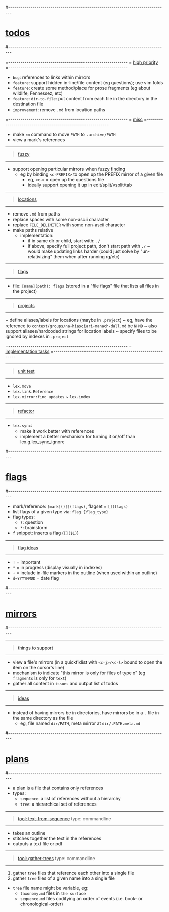#-------------------------------------------------------------------------------
# [todos]()
#-------------------------------------------------------------------------------

=-----------------------------------------------------------
= [high priority]()
=-----------------------------------------------------------
- `bug`: references to links within mirrors
- `feature`: support hidden in-line/file content (eg questions); use vim folds
- `feature`: create some method/place for prose fragments (eg about wildlife, Fennessez, etc)
- `feature`: `dir-to-file`: put content from each file in the directory in the destination file
- `improvement`: remove `.md` from location paths

=-----------------------------------------------------------
= [misc]()
=-----------------------------------------------------------
- make `rm` command to move `PATH` to `.archive/PATH`
- view a mark's references

----------------------------------------
> [fuzzy]()
----------------------------------------
- support opening particular mirrors when fuzzy finding
  - eg by binding `<c-PREFIX>` to open up the PREFIX mirror of a given file
    - eg, `<c->` = open up the questions file
    - ideally support opening it up in edit/split/vsplit/tab

----------------------------------------
> [locations]()
----------------------------------------
- remove `.md` from paths
- replace spaces with some non-ascii character
- replace `FILE_DELIMITER` with some non-ascii character
- make paths relative
  - implementation:
    - if in same dir or child, start with: `./`
    - if above, specify full project path, don't start path with `./`
  ~ would make updating links harder (could just solve by "un-relativizing" them when after running rg/etc)

----------------------------------------
> [flags]()
----------------------------------------
- file: `[name](path): flags` (stored in a "file flags" file that lists all files in the project)

----------------------------------------
> [projects]()
----------------------------------------
~ define aliases/labels for locations (maybe in `.project`)
  ~ eg, have the reference to `context/groups/na-hiasciari-manach-dall.md` be `NHMD`
  ~ also support aliases/hardcoded strings for location labels
~ specify files to be ignored by indexes in `.project`

=-----------------------------------------------------------
= [implementation tasks]()
=-----------------------------------------------------------

----------------------------------------
> [unit test]()
----------------------------------------
- `lex.move`
- `lex.link.Reference`
- `lex.mirror:find_updates`
~ `lex.index`

----------------------------------------
> [refactor]()
----------------------------------------
- `lex.sync`:
  - make it work better with references
  - implement a better mechanism for turning it on/off than lex.g.lex_sync_ignore

#-------------------------------------------------------------------------------
# [flags]()
#-------------------------------------------------------------------------------
- mark/reference: `[mark]()[](flags)`, flagset = `[](flags)`
- list flags of a given type via: `flag {flag_type}` 
- flag types:
  - `?`: question
  - `*`: brainstorm
- `f` snippet: inserts a flag (`[]($1)`)

----------------------------------------
> [flag ideas]()
----------------------------------------
- `!` = important
- `*` = in progress (display visually in indexes)
- `+` = include in-file markers in the outline (when used within an outline)
- `d=YYYYMMDD` = date flag

#-------------------------------------------------------------------------------
# [mirrors]()
#-------------------------------------------------------------------------------

----------------------------------------
> [things to support]()
----------------------------------------
- view a file's mirrors (in a quickfixlist with `<c-j>/<c-l>` bound to open the item on the cursor's line)
- mechanism to indicate "this mirror is only for files of type x" (eg `fragments` is only for `text`)
- gather all content in `issues` and output list of todos

----------------------------------------
> [ideas]()
----------------------------------------
- instead of having mirrors be in directories, have mirrors be in a `.` file in the same directory as the file
  - eg, file named `dir/PATH`, meta mirror at `dir/.PATH.meta.md`

#-------------------------------------------------------------------------------
# [plans]()
#-------------------------------------------------------------------------------
- a plan is a file that contains only references
- types:
  - `sequence`: a list of references without a hierarchy
  - `tree`: a hierarchical set of references

----------------------------------------
> [tool: text-from-sequence]()
> type: commandline
----------------------------------------
- takes an outline
- stitches together the text in the references
- outputs a text file or pdf

----------------------------------------
> [tool: gather-trees]()
> type: commandline
----------------------------------------
1. gather `tree` files that reference each other into a single file
2. gather `tree` files of a given name into a single file
  - `tree` file name might be variable, eg:
      - `taxonomy.md` files in `the surface`
      - `sequence.md` files codifying an order of events (i.e. book- or chronological-order)
